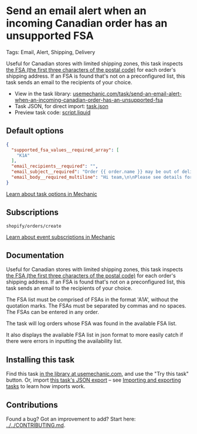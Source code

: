# Send an email alert when an incoming Canadian order has an unsupported FSA

Tags: Email, Alert, Shipping, Delivery

Useful for Canadian stores with limited shipping zones, this task inspects [the FSA (the first three characters of the postal code)](https://en.wikipedia.org/wiki/Postal_codes_in_Canada#Forward_sortation_areas) for each order's shipping address. If an FSA is found that's not on a preconfigured list, this task sends an email to the recipients of your choice.

* View in the task library: [usemechanic.com/task/send-an-email-alert-when-an-incoming-canadian-order-has-an-unsupported-fsa](https://usemechanic.com/task/send-an-email-alert-when-an-incoming-canadian-order-has-an-unsupported-fsa)
* Task JSON, for direct import: [task.json](../../tasks/send-an-email-alert-when-an-incoming-canadian-order-has-an-unsupported-fsa.json)
* Preview task code: [script.liquid](./script.liquid)

## Default options

```json
{
  "supported_fsa_values__required_array": [
    "K1A"
  ],
  "email_recipients__required": "",
  "email_subject__required": "Order {{ order.name }} may be out of delivery zone",
  "email_body__required_multiline": "Hi team,\n\nPlease see details for order {{ order.name }}:\n\nhttps://{{ shop.myshopify_domain }}/admin/orders/{{ order.id }}\n\nIt looks like this might be out of our delivery zone!\n\nThanks,\n- Mechanic, for {{ shop.name }}"
}
```

[Learn about task options in Mechanic](https://docs.usemechanic.com/article/471-task-options)

## Subscriptions

```liquid
shopify/orders/create
```

[Learn about event subscriptions in Mechanic](https://docs.usemechanic.com/article/408-subscriptions)

## Documentation

Useful for Canadian stores with limited shipping zones, this task inspects [the FSA (the first three characters of the postal code)](https://en.wikipedia.org/wiki/Postal_codes_in_Canada#Forward_sortation_areas) for each order's shipping address. If an FSA is found that's not on a preconfigured list, this task sends an email to the recipients of your choice.

The FSA list must be comprised of FSAs in the format 'A1A', without the quotation marks. The FSAs must be separated by commas and no spaces. The FSAs can be entered in any order.

The task will log orders whose FSA was found in the available FSA list.

It also displays the available FSA list in json format to more easily catch if there were errors in inputting the availability list. 

## Installing this task

Find this task [in the library at usemechanic.com](https://usemechanic.com/task/send-an-email-alert-when-an-incoming-canadian-order-has-an-unsupported-fsa), and use the "Try this task" button. Or, import [this task's JSON export](../../tasks/send-an-email-alert-when-an-incoming-canadian-order-has-an-unsupported-fsa.json) – see [Importing and exporting tasks](https://docs.usemechanic.com/article/505-importing-and-exporting-tasks) to learn how imports work.

## Contributions

Found a bug? Got an improvement to add? Start here: [../../CONTRIBUTING.md](../../CONTRIBUTING.md).

